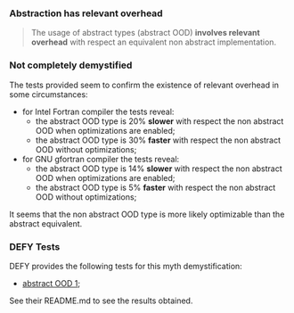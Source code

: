 ### Abstraction has relevant overhead

> The usage of abstract types (abstract OOD) **involves relevant overhead** with respect an equivalent non abstract implementation.

### Not completely demystified

The tests provided seem to confirm the existence of relevant overhead in some circumstances:

+ for Intel Fortran compiler the tests reveal:
  + the abstract OOD type is 20% **slower** with respect the non abstract OOD when optimizations are enabled;
  + the abstract OOD type is 30% **faster** with respect the non abstract OOD without optimizations;
+ for GNU gfortran compiler the tests reveal:
  + the abstract OOD type is 14% **slower** with respect the non abstract OOD when optimizations are enabled;
  + the abstract OOD type is 5% **faster** with respect the non abstract OOD without optimizations;

It seems that the non abstract OOD type is more likely optimizable than the abstract equivalent.

### DEFY Tests

DEFY provides the following tests for this myth demystification:
+ [abstract OOD 1](https://github.com/szaghi/DEFY/tree/master/src/abstraction_has_overhead/abstract_ood_1);

See their README.md to see the results obtained.

